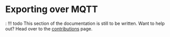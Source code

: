 # Exporting over MQTT

:   !!! todo
        This section of the documentation is still to be written. Want to help out? Head over to the [contributions](contributing.md) page.